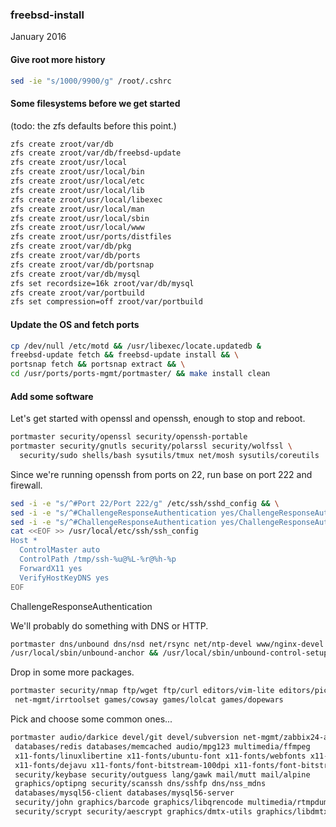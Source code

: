 ### freebsd-install
January 2016

#### Give root more history
```bash
sed -ie "s/1000/9900/g" /root/.cshrc
```
#### Some filesystems before we get started
(todo: the zfs defaults before this point.)
```bash
zfs create zroot/var/db
zfs create zroot/var/db/freebsd-update
zfs create zroot/usr/local
zfs create zroot/usr/local/bin
zfs create zroot/usr/local/etc
zfs create zroot/usr/local/lib
zfs create zroot/usr/local/libexec
zfs create zroot/usr/local/man
zfs create zroot/usr/local/sbin
zfs create zroot/usr/local/www
zfs create zroot/usr/ports/distfiles
zfs create zroot/var/db/pkg
zfs create zroot/var/db/ports
zfs create zroot/var/db/portsnap
zfs create zroot/var/db/mysql
zfs set recordsize=16k zroot/var/db/mysql
zfs create zroot/var/portbuild
zfs set compression=off zroot/var/portbuild
```

#### Update the OS and fetch ports
```bash
cp /dev/null /etc/motd && /usr/libexec/locate.updatedb &
freebsd-update fetch && freebsd-update install && \
portsnap fetch && portsnap extract && \
cd /usr/ports/ports-mgmt/portmaster/ && make install clean 
```

#### Add some software

Let's get started with openssl and openssh, enough to stop and reboot.
```bash
portmaster security/openssl security/openssh-portable 
portmaster security/gnutls security/polarssl security/wolfssl \
  security/sudo shells/bash sysutils/tmux net/mosh sysutils/coreutils
```
Since we're running openssh from ports on 22, run base on port 222 and firewall.
```bash
sed -i -e "s/^#Port 22/Port 222/g" /etc/ssh/sshd_config && \
sed -i -e "s/^#ChallengeResponseAuthentication yes/ChallengeResponseAuthentication no/g" /etc/ssh/sshd_config && \
sed -i -e "s/^#ChallengeResponseAuthentication yes/ChallengeResponseAuthentication no/g" /usr/local/etc/ssh/sshd_config 
cat <<EOF >> /usr/local/etc/ssh/ssh_config
Host *
  ControlMaster auto
  ControlPath /tmp/ssh-%u@%L-%r@%h-%p
  ForwardX11 yes
  VerifyHostKeyDNS yes
EOF

```
ChallengeResponseAuthentication

We'll probably do something with DNS or HTTP.
```bash
portmaster dns/unbound dns/nsd net/rsync net/ntp-devel www/nginx-devel dns/ldns
/usr/local/sbin/unbound-anchor && /usr/local/sbin/unbound-control-setup
```

Drop in some more packages.
```bash
portmaster security/nmap ftp/wget ftp/curl editors/vim-lite editors/pico-alpine \ 
 net-mgmt/irrtoolset games/cowsay games/lolcat games/dopewars
```

Pick and choose some common ones...
```bash
portmaster audio/darkice devel/git devel/subversion net-mgmt/zabbix24-agent
 databases/redis databases/memcached audio/mpg123 multimedia/ffmpeg
 x11-fonts/linuxlibertine x11-fonts/ubuntu-font x11-fonts/webfonts x11-fonts/liberation-fonts-ttf
 x11-fonts/dejavu x11-fonts/font-bitstream-100dpi x11-fonts/font-bitstream-75dpi
 security/keybase security/outguess lang/gawk mail/mutt mail/alpine
 graphics/optipng security/scanssh dns/sshfp dns/nss_mdns
 databases/mysql56-client databases/mysql56-server 
 security/john graphics/barcode graphics/libqrencode multimedia/rtmpdump
 security/scrypt security/aescrypt graphics/dmtx-utils graphics/libdmtx
```

